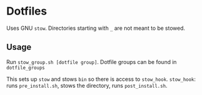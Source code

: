# Dotfiles

Uses GNU `stow`.
Directories starting with `_` are not meant to be stowed.

## Usage
Run `stow_group.sh [dotfile group]`.
Dotfile groups can be found in `dotfile_groups`

This sets up `stow` and stows `bin` so there is access to `stow_hook`.
`stow_hook`: runs `pre_install.sh`, stows the directory, runs `post_install.sh`.
